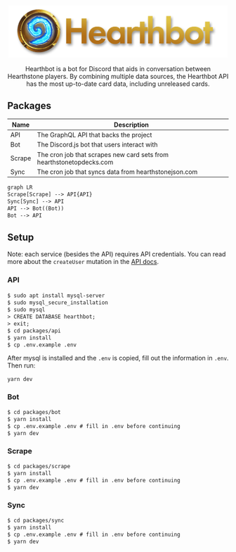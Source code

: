 <p align="center">
  <img alt="Gatsby" src="./git-logo.png" width="500" />
</p>

<p align="center">
  Hearthbot is a bot for Discord that aids in conversation between Hearthstone players. By combining multiple data sources, the Hearthbot API has the most up-to-date card data, including unreleased cards. 
</p>

## Packages

| Name      | Description |
|----------------|-------|
| API     | The GraphQL API that backs the project |
| Bot     | The Discord.js bot that users interact with |
| Scrape  | The cron job that scrapes new card sets from hearthstonetopdecks.com |
| Sync    | The cron job that syncs data from hearthstonejson.com |

```mermaid
graph LR
Scrape[Scrape] --> API{API}
Sync[Sync] --> API
API --> Bot((Bot))
Bot --> API
```

## Setup
Note: each service (besides the API) requires API credentials. You can read more about the `createUser` mutation in the [API docs](TODO).

### API
```
$ sudo apt install mysql-server
$ sudo mysql_secure_installation
$ sudo mysql
> CREATE DATABASE hearthbot;
> exit;
$ cd packages/api
$ yarn install
$ cp .env.example .env
```

After mysql is installed and the `.env` is copied, fill out the information in `.env`.
Then run:
```
yarn dev
```

### Bot

```
$ cd packages/bot
$ yarn install
$ cp .env.example .env # fill in .env before continuing
$ yarn dev
```

### Scrape

```
$ cd packages/scrape
$ yarn install
$ cp .env.example .env # fill in .env before continuing
$ yarn dev
```

### Sync

```
$ cd packages/sync
$ yarn install
$ cp .env.example .env # fill in .env before continuing
$ yarn dev
```